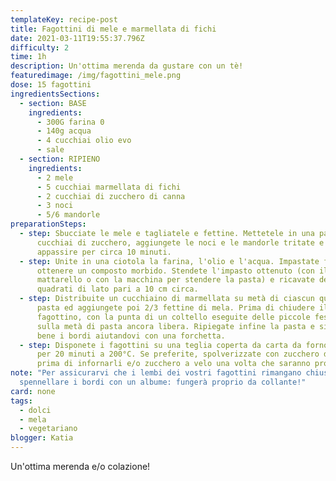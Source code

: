 ```yaml
---
templateKey: recipe-post
title: Fagottini di mele e marmellata di fichi
date: 2021-03-11T19:55:37.796Z
difficulty: 2
time: 1h
description: Un'ottima merenda da gustare con un tè!
featuredimage: /img/fagottini_mele.png
dose: 15 fagottini
ingredientsSections:
  - section: BASE
    ingredients:
      - 300G farina 0
      - 140g acqua
      - 4 cucchiai olio evo
      - sale
  - section: RIPIENO
    ingredients:
      - 2 mele
      - 5 cucchiai marmellata di fichi
      - 2 cucchiai di zucchero di canna
      - 3 noci
      - 5/6 mandorle
preparationSteps:
  - step: Sbucciate le mele e tagliatele e fettine. Mettetele in una padella con 2
      cucchiai di zucchero, aggiungete le noci e le mandorle tritate e lasciate
      appassire per circa 10 minuti.
  - step: Unite in una ciotola la farina, l'olio e l'acqua. Impastate fino ad
      ottenere un composto morbido. Stendete l'impasto ottenuto (con il
      mattarello o con la macchina per stendere la pasta) e ricavate dei
      quadrati di lato pari a 10 cm circa.
  - step: Distribuite un cucchiaino di marmellata su metà di ciascun quadrato di
      pasta ed aggiungete poi 2/3 fettine di mela. Prima di chiudere il
      fagottino, con la punta di un coltello eseguite delle piccole fessure
      sulla metà di pasta ancora libera. Ripiegate infine la pasta e sigillate
      bene i bordi aiutandovi con una forchetta.
  - step: Disponete i fagottini su una teglia coperta da carta da forno e cuocete
      per 20 minuti a 200°C. Se preferite, spolverizzate con zucchero di canna
      prima di infornarli e/o zucchero a velo una volta che saranno pronti.
note: "Per assicurarvi che i lembi dei vostri fagottini rimangano chiusi, potete
  spennellare i bordi con un albume: fungerà proprio da collante!"
card: none
tags:
  - dolci
  - mela
  - vegetariano
blogger: Katia
---
```

Un'ottima merenda e/o colazione!
